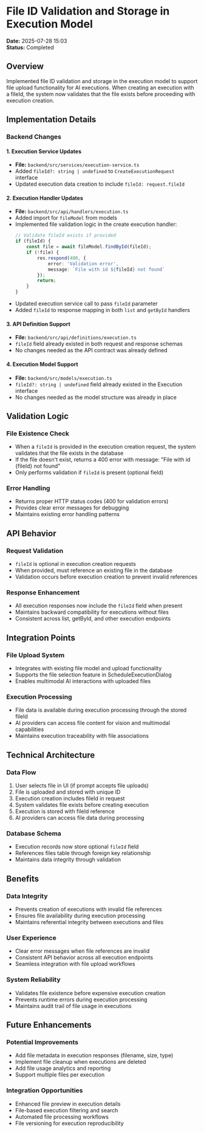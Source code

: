 # File ID Validation and Storage in Execution Model

**Date:** 2025-07-28 15:03  
**Status:** Completed  

## Overview

Implemented file ID validation and storage in the execution model to support file upload functionality for AI executions. When creating an execution with a fileId, the system now validates that the file exists before proceeding with execution creation.

## Implementation Details

### Backend Changes

#### 1. Execution Service Updates
- **File:** `backend/src/services/execution-service.ts`
- Added `fileId?: string | undefined` to `CreateExecutionRequest` interface
- Updated execution data creation to include `fileId: request.fileId`

#### 2. Execution Handler Updates
- **File:** `backend/src/api/handlers/execution.ts`
- Added import for `fileModel` from models
- Implemented file validation logic in the create execution handler:
  ```typescript
  // Validate fileId exists if provided
  if (fileId) {
      const file = await fileModel.findById(fileId);
      if (!file) {
          res.respond(400, {
              error: 'Validation error',
              message: `File with id ${fileId} not found`
          });
          return;
      }
  }
  ```
- Updated execution service call to pass `fileId` parameter
- Added `fileId` to response mapping in both `list` and `getById` handlers

#### 3. API Definition Support
- **File:** `backend/src/api/definitions/execution.ts`
- `fileId` field already existed in both request and response schemas
- No changes needed as the API contract was already defined

#### 4. Execution Model Support
- **File:** `backend/src/models/execution.ts`
- `fileId?: string | undefined` field already existed in the Execution interface
- No changes needed as the model structure was already in place

## Validation Logic

### File Existence Check
- When a `fileId` is provided in the execution creation request, the system validates that the file exists in the database
- If the file doesn't exist, returns a 400 error with message: "File with id {fileId} not found"
- Only performs validation if `fileId` is present (optional field)

### Error Handling
- Returns proper HTTP status codes (400 for validation errors)
- Provides clear error messages for debugging
- Maintains existing error handling patterns

## API Behavior

### Request Validation
- `fileId` is optional in execution creation requests
- When provided, must reference an existing file in the database
- Validation occurs before execution creation to prevent invalid references

### Response Enhancement
- All execution responses now include the `fileId` field when present
- Maintains backward compatibility for executions without files
- Consistent across list, getById, and other execution endpoints

## Integration Points

### File Upload System
- Integrates with existing file model and upload functionality
- Supports the file selection feature in ScheduleExecutionDialog
- Enables multimodal AI interactions with uploaded files

### Execution Processing
- File data is available during execution processing through the stored fileId
- AI providers can access file content for vision and multimodal capabilities
- Maintains execution traceability with file associations

## Technical Architecture

### Data Flow
1. User selects file in UI (if prompt accepts file uploads)
2. File is uploaded and stored with unique ID
3. Execution creation includes fileId in request
4. System validates file exists before creating execution
5. Execution is stored with fileId reference
6. AI providers can access file data during processing

### Database Schema
- Execution records now store optional `fileId` field
- References files table through foreign key relationship
- Maintains data integrity through validation

## Benefits

### Data Integrity
- Prevents creation of executions with invalid file references
- Ensures file availability during execution processing
- Maintains referential integrity between executions and files

### User Experience
- Clear error messages when file references are invalid
- Consistent API behavior across all execution endpoints
- Seamless integration with file upload workflows

### System Reliability
- Validates file existence before expensive execution creation
- Prevents runtime errors during execution processing
- Maintains audit trail of file usage in executions

## Future Enhancements

### Potential Improvements
- Add file metadata in execution responses (filename, size, type)
- Implement file cleanup when executions are deleted
- Add file usage analytics and reporting
- Support multiple files per execution

### Integration Opportunities
- Enhanced file preview in execution details
- File-based execution filtering and search
- Automated file processing workflows
- File versioning for execution reproducibility
